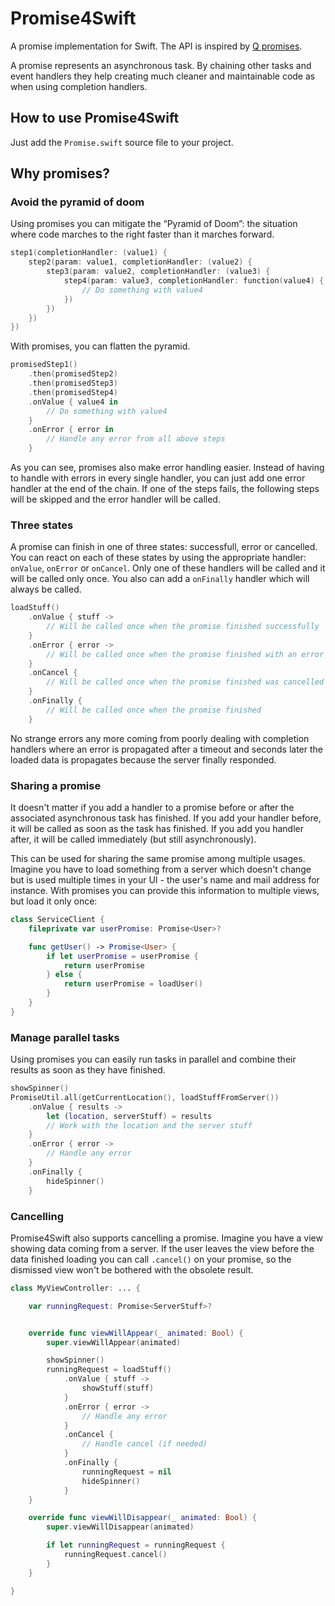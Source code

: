 Promise4Swift
=============

A promise implementation for Swift.
The API is inspired by [Q promises](https://github.com/kriskowal/q).

A promise represents an asynchronous task. By chaining other tasks and event handlers they help creating much cleaner
and maintainable code as when using completion handlers.


How to use Promise4Swift
------------------------

Just add the `Promise.swift` source file to your project.


Why promises?
-------------

### Avoid the pyramid of doom

Using promises you can mitigate the “Pyramid of Doom”: the situation where code marches to the right faster than it
marches forward.

~~~swift
step1(completionHandler: (value1) {
    step2(param: value1, completionHandler: (value2) {
        step3(param: value2, completionHandler: (value3) {
            step4(param: value3, completionHandler: function(value4) {
                // Do something with value4
            })
        })
    })
})
~~~

With promises, you can flatten the pyramid.

~~~swift
promisedStep1()
    .then(promisedStep2)
    .then(promisedStep3)
    .then(promisedStep4)
    .onValue { value4 in
        // Do something with value4
    }
    .onError { error in
        // Handle any error from all above steps
    }
~~~

As you can see, promises also make error handling easier. Instead of having to handle with errors in every single
handler, you can just add one error handler at the end of the chain. If one of the steps fails, the following steps will be skipped and the error handler will be called.


### Three states

A promise can finish in one of three states: successfull, error or cancelled. You can react on each of these states by
using the appropriate handler: `onValue`, `onError` or `onCancel`. Only one of these handlers will be called and 
it will be called only once. You also can add a `onFinally` handler which will always be called.

~~~swift
loadStuff()
    .onValue { stuff ->
        // Will be called once when the promise finished successfully
    }
    .onError { error ->
        // Will be called once when the promise finished with an error
    }
    .onCancel {
        // Will be called once when the promise finished was cancelled
    }
    .onFinally {
        // Will be called once when the promise finished
    }
~~~

No strange errors any more coming from poorly dealing with completion handlers where an error is propagated after a
timeout and seconds later the loaded data is propagates because the server finally responded.


### Sharing a promise

It doesn't matter if you add a handler to a promise before or after the associated asynchronous task has finished.
If you add your handler before, it will be called as soon as the task has finished. If you add you handler after,
it will be called immediately (but still asynchronously).

This can be used for sharing the same promise among multiple usages. Imagine you have to load something from a server
which doesn't change but is used multiple times in your UI - the user's name and mail address for instance.
With promises you can provide this information to multiple views, but load it only once:

~~~swift
class ServiceClient {
    fileprivate var userPromise: Promise<User>?

    func getUser() -> Promise<User> {
        if let userPromise = userPromise {
            return userPromise
        } else {
            return userPromise = loadUser()
        }
    }
}
~~~


### Manage parallel tasks

Using promises you can easily run tasks in parallel and combine their results as soon as they have finished.

~~~swift
showSpinner()
PromiseUtil.all(getCurrentLocation(), loadStuffFromServer())
    .onValue { results ->
        let (location, serverStuff) = results
        // Work with the location and the server stuff
    }
    .onError { error ->
        // Handle any error
    }
    .onFinally {
        hideSpinner()
    }
~~~


### Cancelling

Promise4Swift also supports cancelling a promise. Imagine you have a view showing data coming from a server.
If the user leaves the view before the data finished loading you can call `.cancel()` on your promise, so the dismissed
view won't be bothered with the obsolete result. 

~~~swift
class MyViewController: ... {

    var runningRequest: Promise<ServerStuff>?


    override func viewWillAppear(_ animated: Bool) {
        super.viewWillAppear(animated)

        showSpinner()
        runningRequest = loadStuff()
            .onValue { stuff ->
                showStuff(stuff)
            }
            .onError { error ->
                // Handle any error
            }
            .onCancel {
                // Handle cancel (if needed)
            }
            .onFinally {
                runningRequest = nil
                hideSpinner()
            }
    }

    override func viewWillDisappear(_ animated: Bool) {
        super.viewWillDisappear(animated)

        if let runningRequest = runningRequest {
            runningRequest.cancel()
        }
    }

}
~~~
